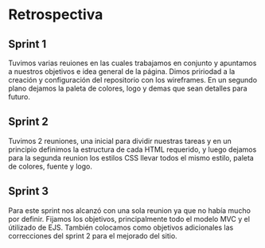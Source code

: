 # Retrospectiva

## Sprint 1

Tuvimos varias reuiones en las cuales trabajamos en conjunto y apuntamos a nuestros objetivos e idea general de la página. Dimos pririodad a la creación  y configuración del repositorio con los wireframes. En un segundo plano dejamos la paleta de colores, logo y demas que sean detalles para futuro. 


## Sprint 2

Tuvimos 2 reuniones, una inicial para dividir nuestras tareas y en un principio definimos la estructura de cada HTML requerido, y luego dejamos para la segunda reunion los estilos CSS llevar todos el mismo estilo, paleta de colores, fuente y logo.

## Sprint 3

Para este sprint nos alcanzó con una sola reunion ya que no había mucho por definir. Fijamos los objetivos, principalmente todo el modelo MVC y el útilizado de EJS. También colocamos como objetivos adicionales las correcciones del sprint 2 para el mejorado del sitio.
